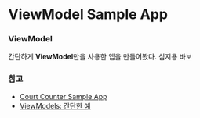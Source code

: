# ViewModel Sample App

### ViewModel

간단하게 **ViewModel**만을 사용한 앱을 만들어봤다.
심지용 바보
### 참고  

- [Court Counter Sample App](https://github.com/udacity/Court-Counter)  
- [ViewModels: 간단한 예](https://medium.com/androiddevelopers/viewmodels-a-simple-example-ed5ac416317e)

